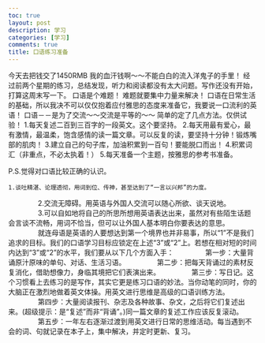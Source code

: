 ```yaml
---
toc: true
layout: post
description: 学习
categories: [学习]
comments: true
title: 口语练习准备
---
```


今天去把钱交了1450RMB
我的血汗钱啊～～不能白白的流入洋鬼子的手里！
经过前两个星期的练习，总结发现，听力和阅读都没有太大问题。写作还没有开始，打算这周末写一下。
口语是个难题！
难题就要集中力量来解决！
口语在日常生活的基础，所以我决不可以仅仅抱着应付雅思的态度来准备它，我要说一口流利的英语！
口语－－是为了交流～～交流是平等的～～
简单的定了几点方法。仅供试验！
1.每天复述二百到三百字的一段英文。这个要坚持。
2.每天用最有爱心，最有激情，最温柔，饱含感情的读一篇文章。可以反复的读，要坚持十分钟！锻炼嘴部的肌肉！
3.建立自己的句子库，加油积累到一百句！要能脱口而出！
4.积累词汇（非重点，不必太执着！）
5.每天准备一个主题，按雅思的参考书准备。

P.S.觉得对口语比较正确的认识。　

    1.谈吐精湛、论理透彻，用词到位、传神，甚至达到了“一言以兴邦”的力度。
　　
　　2.交流无障碍。用英语与外国人交流可以随心所欲、谈天说地。
　　
　　3.可以自如地将自己的所思所想用英语表达出来，虽然对有些陌生话题会言谈不流畅，用词不恰当，但可以让外国人基本明白你要表达的意思。
　　
　　就连母语是英语的人要想达到第一个境界也并非易事，所以“1”不是我们追求的目标。我们的口语学习目标应锁定在上述“3”或“2”上。若想在相对短的时间内达到“3”或“2”的水平，我们要从以下几个方面入手：
　　
　　第一步：大量背诵原汁原味的单句、对话、生活习语。
　　
　　第二步：把每天背诵过的素材反复消化，借助想像力，身临其境把它们表演出来。
　　
　　第三步：写日记。这个习惯看上去练习的是写作，其实它更是练习口语的妙法。当你动笔的同时，你的大脑正在激烈地做着英文体操。用英文进行思维是高级的口语训练方法。
　　
　　第四步：大量阅读报刊、杂志及各种故事、杂文，之后将它们复述出来。(超级提示：是“复述”而非“背诵”。)同一篇文章的复述工作应该反复滚动。
　　
　　第五步：一年左右逐渐过渡到用英文进行日常的思维活动。每当遇到不会的词、句就记录在本子上，集中解决，并定时更新、复习。 　